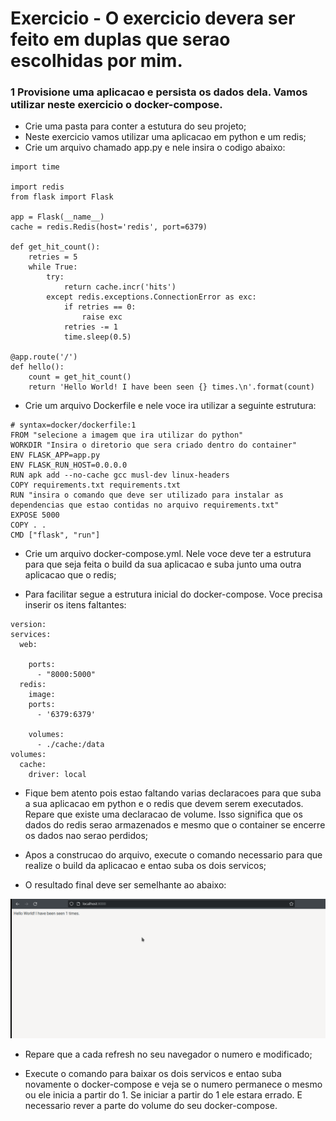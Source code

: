 # Exercicio - O exercicio devera ser feito em duplas que serao escolhidas por mim.

### 1 Provisione uma aplicacao e persista os dados dela. Vamos utilizar neste exercicio o docker-compose.
* Crie uma pasta para conter a estutura do seu projeto;
* Neste exercicio vamos utilizar uma aplicacao em python e um redis;
* Crie um arquivo chamado app.py e nele insira o codigo abaixo:
```
import time

import redis
from flask import Flask

app = Flask(__name__)
cache = redis.Redis(host='redis', port=6379)

def get_hit_count():
    retries = 5
    while True:
        try:
            return cache.incr('hits')
        except redis.exceptions.ConnectionError as exc:
            if retries == 0:
                raise exc
            retries -= 1
            time.sleep(0.5)

@app.route('/')
def hello():
    count = get_hit_count()
    return 'Hello World! I have been seen {} times.\n'.format(count)

```
* Crie um arquivo Dockerfile e nele voce ira utilizar a seguinte estrutura:

```
# syntax=docker/dockerfile:1
FROM "selecione a imagem que ira utilizar do python"
WORKDIR "Insira o diretorio que sera criado dentro do container"
ENV FLASK_APP=app.py
ENV FLASK_RUN_HOST=0.0.0.0
RUN apk add --no-cache gcc musl-dev linux-headers
COPY requirements.txt requirements.txt
RUN "insira o comando que deve ser utilizado para instalar as dependencias que estao contidas no arquivo requirements.txt"
EXPOSE 5000
COPY . .
CMD ["flask", "run"]
```

* Crie um arquivo docker-compose.yml. Nele voce deve ter a estrutura para que seja feita o build da sua aplicacao e suba junto uma outra aplicacao que o redis;

* Para facilitar segue a estrutura inicial do docker-compose. Voce precisa inserir os itens faltantes:

```
version: 
services:
  web:

    ports:
      - "8000:5000"
  redis:
    image: 
    ports:
      - '6379:6379'

    volumes: 
      - ./cache:/data
volumes:
  cache:
    driver: local
```

* Fique bem atento pois estao faltando varias declaracoes para que suba a sua aplicacao em python e o redis que devem serem executados. Repare que existe uma declaracao de volume. Isso significa que os dados do redis serao armazenados e mesmo que o container se encerre os dados nao serao perdidos;

* Apos a construcao do arquivo, execute o comando necessario para que realize o build da aplicacao e entao suba os dois servicos;

* O resultado final deve ser semelhante ao abaixo:

![Localhost](./imagens/pyredis.png)

* Repare que a cada refresh no seu navegador o numero e modificado;

* Execute o comando para baixar os dois servicos e entao suba novamente o docker-compose e veja se o numero permanece o mesmo ou ele inicia a partir do 1. Se iniciar a partir do 1 ele estara errado. E necessario rever a parte do volume do seu docker-compose.





